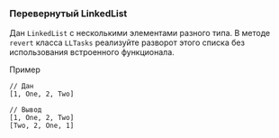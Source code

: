 ### Перевернутый LinkedList

Дан `LinkedList` с несколькими элементами разного типа. 
В методе `revert` класса `LLTasks` реализуйте разворот этого списка 
без использования встроенного функционала.

Пример

```
// Дан 
[1, One, 2, Two]

// Вывод
[1, One, 2, Two]
[Two, 2, One, 1]
```
